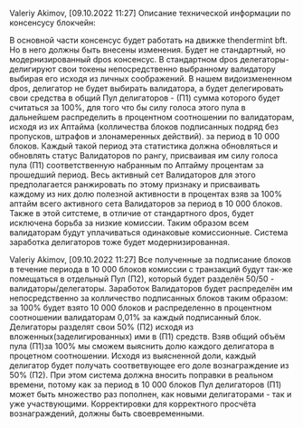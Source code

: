 Valeriy Akimov, [09.10.2022 11:27]
Описание технической информации по консенсусу блокчейн:

В основной части консенсус будет работать на движке thendermint bft. 
Но в него должны быть внесены изменения. Будет не стандартный, но модернизированный dpos консенсус. 
В стандартном dpos делегаторы- делигируют свои токены непосредственно выбранному валидатору выбирая его исходя из личных соображений. 
В нашем видоизмененном dpos, делигатор не будет выбирать валидатора, а будет делегировать свои средства в общий Пул делигаторов - (П1) сумма которого будет считаться за 100%, для того что бы силу голоса этого пула в дальнейшем распределить в процентном соотношении по валидаторам, исходя из их Аптайма (колличества блоков подписанных подряд без пропусков, штрафов и злонамеренных действий). за период в 10 000 блоков. Каждый такой период эта статистика должна обновляться и обновлять статус Валидаторов по рангу, присваивая им силу голоса пула (П1) соответственную набранным по Аптайму процентам за прошедший период. 
Весь активный сет Валидаторов для этого предполагается ранжировать по этому признаку и присваивать каждому из них долю полезной активности в процентах взяв за 100% аптайм всего активного сета Валидаторов за период в 10 000 блоков. 
Также в этой ситстеме, в отличие от стандартного dpos, будет исключена борьба за низкие комиссии. Таким образом всем валидаторам будут уплачиваться одинаковые комиссионные. 
Система заработка делигаторов тоже будет модернизированная.

Valeriy Akimov, [09.10.2022 11:27]
Все полученные за подписание блоков в течение периода в 10 000 блоков комиссии с транзакций будут так-же помещаться в отдельный Пул (П2), который будет разделён 50/50 - валидаторы/делегаторы.
 Заработок Валидаторов будет распределён им непосредственно за колличество подписанных блоков таким образом: за 100% будет взято 10 000 блоков и распределенно в процентном соотношении валидаторам 0,01% за каждый подписанный блок. 
 Делигаторы разделят свои 50% (П2) исходя из вложенных(заделигированных) ими в (П1) средств. Взяв общий объём пула  (П1)за 100% мы сможем выяснить долю каждого делигатора в процетном соотношении. Исходя из выясненной доли, каждый делигатор будет получать соответвующее его доле вознаграждение из 50% (П2). 
 При этом система должна вносить поправки в реальном времени, потому как за период в 10 000 блоков Пул делигаторов (П1) может быть множество раз пополнен, как новыми делигаторами - так и уже участвующими. Корректировки  для корректного просчёта вознаграждений, должны быть своевременными.
